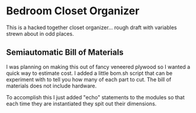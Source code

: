 # Bedroom Closet Organizer

This is a hacked together closet organizer... rough draft with variables strewn about in odd places.

## Semiautomatic Bill of Materials

I was planning on making this out of fancy veneered plywood so I wanted a quick way to estimate cost.  I added a little bom.sh script that can be experiment with to tell you how many of each part to cut.  The bill of materials does not include hardware.

To accomplish this I just added "echo" statements to the modules so that each time they are instantiated they spit out their dimensions.



